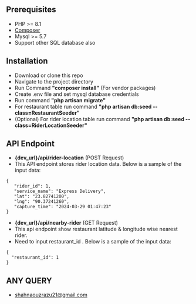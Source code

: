 ## Prerequisites
- PHP >= 8.1
- [Composer](https://getcomposer.org/download/) 
- Mysql >= 5.7 
- Support other SQL database also

## Installation
 - Download or clone this repo
 - Navigate to the project directory
 - Run Command <b>"composer install"</b> (For vendor packages)
 - Create .env file and set mysql database credentials
 - Run command <b>"php artisan migrate"</b>
 - For restaurant table run command <b>"php artisan db:seed --class=RestaurantSeeder"</b>
 - (Optional) For rider location table run command <b>"php artisan db:seed --class=RiderLocationSeeder"</b>

## API Endpoint
 - <b>{dev_url}/api/rider-location</b> (POST Request)
 - This API endpoint stores rider location data. Below is a sample of the input data:
 
 ```
 {   
    "rider_id": 1,
    "service_name": "Express Delivery",
    "lat": "23.82741200",
    "lng": "90.37241260",
    "capture_time": "2024-03-29 01:47:23"
}
 ```

 - <b>{dev_url}/api/nearby-rider</b> (GET Request)
 - This api endpoint show restaurant latitude & longitude wise nearest rider. 
 - Need to input restaurant_id . Below is a sample of the input data:

 ```
{
   "restaurant_id": 1
}
 ```

## ANY QUERY
 - shahnaouzrazu21@gmail.com
